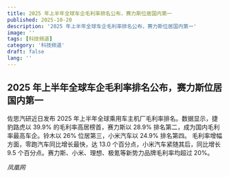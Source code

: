```yaml
---
title: 2025 年上半年全球车企毛利率排名公布，赛力斯位居国内第一
published: 2025-10-20
description: '2025 年上半年全球车企毛利率排名公布，赛力斯位居国内第一'
image: ''
tags: [科技频道]
category: '科技频道'
draft: false
lang: ''
---
```


## 2025 年上半年全球车企毛利率排名公布，赛力斯位居国内第一

佐思汽研近日发布 2025 年上半年全球乘用车主机厂毛利率排名。数据显示，捷豹路虎以 39.9% 的毛利率高居榜首，赛力斯以 28.9% 排名第二，成为国内毛利率最高车企。铃木以 26% 位居第三，小米汽车以 24.9% 排名第四。
毛利率增幅方面，零跑汽车同比增长最快，达 13.0 个百分点，小米汽车紧随其后，同比增长 9.5 个百分点。赛力斯、小米、理想、极氪等新势力品牌毛利率均超过 20%。

*凤凰网*
